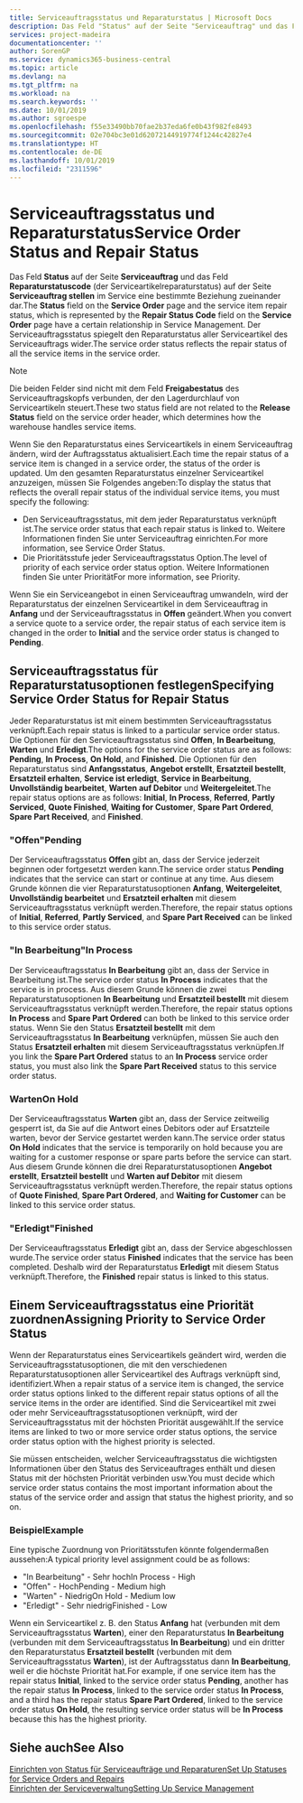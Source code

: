 ```yaml
---
title: Serviceauftragsstatus und Reparaturstatus | Microsoft Docs
description: Das Feld "Status" auf der Seite "Serviceauftrag" und das Feld "Reparaturstatuscode" (der Serviceartikelreparaturstatus) auf der Seite "Serviceauftrag stellen" im Service eine bestimmte Beziehung zueinander dar. Der Serviceauftragsstatus spiegelt den Reparaturstatus aller Serviceartikel des Serviceauftrags wider.
services: project-madeira
documentationcenter: ''
author: SorenGP
ms.service: dynamics365-business-central
ms.topic: article
ms.devlang: na
ms.tgt_pltfrm: na
ms.workload: na
ms.search.keywords: ''
ms.date: 10/01/2019
ms.author: sgroespe
ms.openlocfilehash: f55e33490bb70fae2b37eda6fe0b43f982fe8493
ms.sourcegitcommit: 02e704bc3e01d62072144919774f1244c42827e4
ms.translationtype: HT
ms.contentlocale: de-DE
ms.lasthandoff: 10/01/2019
ms.locfileid: "2311596"
---
```

# <a name="service-order-status-and-repair-status"></a><span data-ttu-id="ba8db-104">Serviceauftragsstatus und Reparaturstatus</span><span class="sxs-lookup"><span data-stu-id="ba8db-104">Service Order Status and Repair Status</span></span>
<span data-ttu-id="ba8db-105">Das Feld **Status** auf der Seite **Serviceauftrag** und das Feld **Reparaturstatuscode** (der Serviceartikelreparaturstatus) auf der Seite **Serviceauftrag stellen** im Service eine bestimmte Beziehung zueinander dar.</span><span class="sxs-lookup"><span data-stu-id="ba8db-105">The **Status** field on the **Service Order** page and the service item repair status, which is represented by the **Repair Status Code** field on the **Service Order** page have a certain relationship in Service Management.</span></span> <span data-ttu-id="ba8db-106">Der Serviceauftragsstatus spiegelt den Reparaturstatus aller Serviceartikel des Serviceauftrags wider.</span><span class="sxs-lookup"><span data-stu-id="ba8db-106">The service order status reflects the repair status of all the service items in the service order.</span></span>  

> [!NOTE]  
>  <span data-ttu-id="ba8db-107">Die beiden Felder sind nicht mit dem Feld **Freigabestatus** des Serviceauftragskopfs verbunden, der den Lagerdurchlauf von Serviceartikeln steuert.</span><span class="sxs-lookup"><span data-stu-id="ba8db-107">These two status field are not related to the **Release Status** field on the service order header, which determines how the warehouse handles service items.</span></span>  

 <span data-ttu-id="ba8db-108">Wenn Sie den Reparaturstatus eines Serviceartikels in einem Serviceauftrag ändern, wird der Auftragsstatus aktualisiert.</span><span class="sxs-lookup"><span data-stu-id="ba8db-108">Each time the repair status of a service item is changed in a service order, the status of the order is updated.</span></span> <span data-ttu-id="ba8db-109">Um den gesamten Reparaturstatus einzelner Serviceartikel anzuzeigen, müssen Sie Folgendes angeben:</span><span class="sxs-lookup"><span data-stu-id="ba8db-109">To display the status that reflects the overall repair status of the individual service items, you must specify the following:</span></span>  

* <span data-ttu-id="ba8db-110">Den Serviceauftragsstatus, mit dem jeder Reparaturstatus verknüpft ist.</span><span class="sxs-lookup"><span data-stu-id="ba8db-110">The service order status that each repair status is linked to.</span></span> <span data-ttu-id="ba8db-111">Weitere Informationen finden Sie unter Serviceauftrag einrichten.</span><span class="sxs-lookup"><span data-stu-id="ba8db-111">For more information, see Service Order Status.</span></span>  
* <span data-ttu-id="ba8db-112">Die Prioritätsstufe jeder Serviceauftragsstatus Option.</span><span class="sxs-lookup"><span data-stu-id="ba8db-112">The level of priority of each service order status option.</span></span> <span data-ttu-id="ba8db-113">Weitere Informationen finden Sie unter Priorität</span><span class="sxs-lookup"><span data-stu-id="ba8db-113">For more information, see Priority.</span></span>  

 <span data-ttu-id="ba8db-114">Wenn Sie ein Serviceangebot in einen Serviceauftrag umwandeln, wird der Reparaturstatus der einzelnen Serviceartikel in dem Serviceauftrag in **Anfang** und der Serviceauftragsstatus in **Offen** geändert.</span><span class="sxs-lookup"><span data-stu-id="ba8db-114">When you convert a service quote to a service order, the repair status of each service item is changed in the order to **Initial** and the service order status is changed to **Pending**.</span></span>  

## <a name="specifying-service-order-status-for-repair-status"></a><span data-ttu-id="ba8db-115">Serviceauftragsstatus für Reparaturstatusoptionen festlegen</span><span class="sxs-lookup"><span data-stu-id="ba8db-115">Specifying Service Order Status for Repair Status</span></span>  
<span data-ttu-id="ba8db-116">Jeder Reparaturstatus ist mit einem bestimmten Serviceauftragsstatus verknüpft.</span><span class="sxs-lookup"><span data-stu-id="ba8db-116">Each repair status is linked to a particular service order status.</span></span> <span data-ttu-id="ba8db-117">Die Optionen für den Serviceauftragsstatus sind **Offen**, **In Bearbeitung**, **Warten** und **Erledigt**.</span><span class="sxs-lookup"><span data-stu-id="ba8db-117">The options for the service order status are as follows: **Pending**, **In Process**, **On Hold**, and **Finished**.</span></span> <span data-ttu-id="ba8db-118">Die Optionen für den Reparaturstatus sind **Anfangsstatus**, **Angebot erstellt**, **Ersatzteil bestellt**, **Ersatzteil erhalten**, **Service ist erledigt**, **Service in Bearbeitung**, **Unvollständig bearbeitet**, **Warten auf Debitor** und **Weitergeleitet**.</span><span class="sxs-lookup"><span data-stu-id="ba8db-118">The repair status options are as follows: **Initial**, **In Process**, **Referred**, **Partly Serviced**, **Quote Finished**, **Waiting for Customer**, **Spare Part Ordered**, **Spare Part Received**, and **Finished**.</span></span>  

### <a name="pending"></a><span data-ttu-id="ba8db-119">"Offen"</span><span class="sxs-lookup"><span data-stu-id="ba8db-119">Pending</span></span>  
<span data-ttu-id="ba8db-120">Der Serviceauftragsstatus **Offen** gibt an, dass der Service jederzeit beginnen oder fortgesetzt werden kann.</span><span class="sxs-lookup"><span data-stu-id="ba8db-120">The service order status **Pending** indicates that the service can start or continue at any time.</span></span> <span data-ttu-id="ba8db-121">Aus diesem Grunde können die vier Reparaturstatusoptionen **Anfang**, **Weitergeleitet**, **Unvollständig bearbeitet** und **Ersatzteil erhalten** mit diesem Serviceauftragsstatus verknüpft werden.</span><span class="sxs-lookup"><span data-stu-id="ba8db-121">Therefore, the repair status options of **Initial**, **Referred**, **Partly Serviced**, and **Spare Part Received** can be linked to this service order status.</span></span>  

### <a name="in-process"></a><span data-ttu-id="ba8db-122">"In Bearbeitung"</span><span class="sxs-lookup"><span data-stu-id="ba8db-122">In Process</span></span>  
<span data-ttu-id="ba8db-123">Der Serviceauftragsstatus **In Bearbeitung** gibt an, dass der Service in Bearbeitung ist.</span><span class="sxs-lookup"><span data-stu-id="ba8db-123">The service order status **In Process** indicates that the service is in process.</span></span> <span data-ttu-id="ba8db-124">Aus diesem Grunde können die zwei Reparaturstatusoptionen **In Bearbeitung** und **Ersatzteil bestellt** mit diesem Serviceauftragsstatus verknüpft werden.</span><span class="sxs-lookup"><span data-stu-id="ba8db-124">Therefore, the repair status options **In Process** and **Spare Part Ordered** can both be linked to this service order status.</span></span> <span data-ttu-id="ba8db-125">Wenn Sie den Status **Ersatzteil bestellt** mit dem Serviceauftragsstatus **In Bearbeitung** verknüpfen, müssen Sie auch den Status **Ersatzteil erhalten** mit diesem Serviceauftragsstatus verknüpfen.</span><span class="sxs-lookup"><span data-stu-id="ba8db-125">If you link the **Spare Part Ordered** status to an **In Process** service order status, you must also link the **Spare Part Received** status to this service order status.</span></span>  

### <a name="on-hold"></a><span data-ttu-id="ba8db-126">Warten</span><span class="sxs-lookup"><span data-stu-id="ba8db-126">On Hold</span></span>  
<span data-ttu-id="ba8db-127">Der Serviceauftragsstatus **Warten** gibt an, dass der Service zeitweilig gesperrt ist, da Sie auf die Antwort eines Debitors oder auf Ersatzteile warten, bevor der Service gestartet werden kann.</span><span class="sxs-lookup"><span data-stu-id="ba8db-127">The service order status **On Hold** indicates that the service is temporarily on hold because you are waiting for a customer response or spare parts before the service can start.</span></span> <span data-ttu-id="ba8db-128">Aus diesem Grunde können die drei Reparaturstatusoptionen **Angebot erstellt**, **Ersatzteil bestellt** und **Warten auf Debitor** mit diesem Serviceauftragsstatus verknüpft werden.</span><span class="sxs-lookup"><span data-stu-id="ba8db-128">Therefore, the repair status options of **Quote Finished**, **Spare Part Ordered**, and **Waiting for Customer** can be linked to this service order status.</span></span>  

### <a name="finished"></a><span data-ttu-id="ba8db-129">"Erledigt"</span><span class="sxs-lookup"><span data-stu-id="ba8db-129">Finished</span></span>  
<span data-ttu-id="ba8db-130">Der Serviceauftragsstatus **Erledigt** gibt an, dass der Service abgeschlossen wurde.</span><span class="sxs-lookup"><span data-stu-id="ba8db-130">The service order status **Finished** indicates that the service has been completed.</span></span> <span data-ttu-id="ba8db-131">Deshalb wird der Reparaturstatus **Erledigt** mit diesem Status verknüpft.</span><span class="sxs-lookup"><span data-stu-id="ba8db-131">Therefore, the **Finished** repair status is linked to this status.</span></span>  

## <a name="assigning-priority-to-service-order-status"></a><span data-ttu-id="ba8db-132">Einem Serviceauftragsstatus eine Priorität zuordnen</span><span class="sxs-lookup"><span data-stu-id="ba8db-132">Assigning Priority to Service Order Status</span></span>  
<span data-ttu-id="ba8db-133">Wenn der Reparaturstatus eines Serviceartikels geändert wird, werden die Serviceauftragsstatusoptionen, die mit den verschiedenen Reparaturstatusoptionen aller Serviceartikel des Auftrags verknüpft sind, identifiziert.</span><span class="sxs-lookup"><span data-stu-id="ba8db-133">When a repair status of a service item is changed, the service order status options linked to the different repair status options of all the service items in the order are identified.</span></span> <span data-ttu-id="ba8db-134">Sind die Serviceartikel mit zwei oder mehr Serviceauftragsstatusoptionen verknüpft, wird der Serviceauftragsstatus mit der höchsten Priorität ausgewählt.</span><span class="sxs-lookup"><span data-stu-id="ba8db-134">If the service items are linked to two or more service order status options, the service order status option with the highest priority is selected.</span></span>  

<span data-ttu-id="ba8db-135">Sie müssen entscheiden, welcher Serviceauftragsstatus die wichtigsten Informationen über den Status des Serviceauftrages enthält und diesen Status mit der höchsten Priorität verbinden usw.</span><span class="sxs-lookup"><span data-stu-id="ba8db-135">You must decide which service order status contains the most important information about the status of the service order and assign that status the highest priority, and so on.</span></span>  

### <a name="example"></a><span data-ttu-id="ba8db-136">Beispiel</span><span class="sxs-lookup"><span data-stu-id="ba8db-136">Example</span></span>  
<span data-ttu-id="ba8db-137">Eine typische Zuordnung von Prioritätsstufen könnte folgendermaßen aussehen:</span><span class="sxs-lookup"><span data-stu-id="ba8db-137">A typical priority level assignment could be as follows:</span></span>  

* <span data-ttu-id="ba8db-138">"In Bearbeitung" - Sehr hoch</span><span class="sxs-lookup"><span data-stu-id="ba8db-138">In Process - High</span></span>  
* <span data-ttu-id="ba8db-139">"Offen" - Hoch</span><span class="sxs-lookup"><span data-stu-id="ba8db-139">Pending - Medium high</span></span>  
* <span data-ttu-id="ba8db-140">"Warten" - Niedrig</span><span class="sxs-lookup"><span data-stu-id="ba8db-140">On Hold - Medium low</span></span>  
* <span data-ttu-id="ba8db-141">"Erledigt" - Sehr niedrig</span><span class="sxs-lookup"><span data-stu-id="ba8db-141">Finished - Low</span></span>  

<span data-ttu-id="ba8db-142">Wenn ein Serviceartikel z. B. den Status **Anfang** hat (verbunden mit dem Serviceauftragsstatus **Warten**), einer den Reparaturstatus **In Bearbeitung** (verbunden mit dem Serviceauftragsstatus **In Bearbeitung**) und ein dritter den Reparaturstatus **Ersatzteil bestellt** (verbunden mit dem Serviceauftragsstatus **Warten**), ist der Auftragsstatus dann **In Bearbeitung**, weil er die höchste Priorität hat.</span><span class="sxs-lookup"><span data-stu-id="ba8db-142">For example, if one service item has the repair status **Initial**, linked to the service order status **Pending**, another has the repair status **In Process**, linked to the service order status **In Process**, and a third has the repair status **Spare Part Ordered**, linked to the service order status **On Hold**, the resulting service order status will be **In Process** because this has the highest priority.</span></span>  

## <a name="see-also"></a><span data-ttu-id="ba8db-143">Siehe auch</span><span class="sxs-lookup"><span data-stu-id="ba8db-143">See Also</span></span>  
[<span data-ttu-id="ba8db-144">Einrichten von Status für Serviceaufträge und Reparaturen</span><span class="sxs-lookup"><span data-stu-id="ba8db-144">Set Up Statuses for Service Orders and Repairs</span></span>](service-order-repair-status.md)  
[<span data-ttu-id="ba8db-145">Einrichten der Serviceverwaltung</span><span class="sxs-lookup"><span data-stu-id="ba8db-145">Setting Up Service Management</span></span>](service-setup-service.md)  
